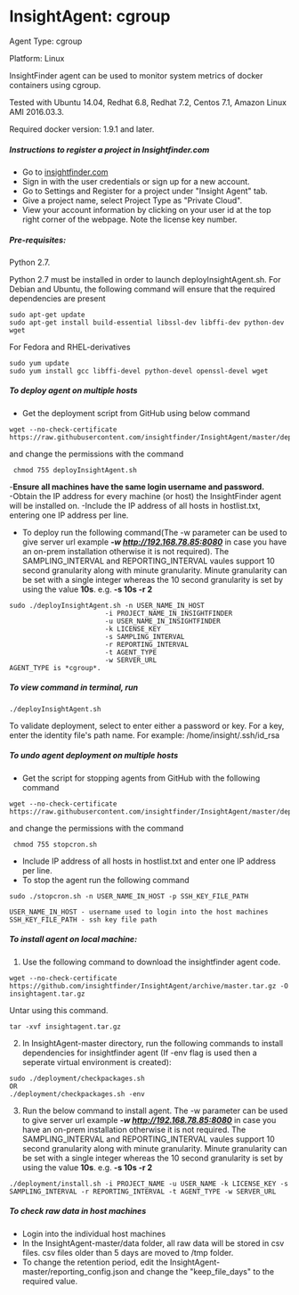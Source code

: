 # InsightAgent: cgroup
Agent Type: cgroup

Platform: Linux

InsightFinder agent can be used to monitor system metrics of docker containers using cgroup.

Tested with Ubuntu 14.04, Redhat 6.8, Redhat 7.2, Centos 7.1, Amazon Linux AMI 2016.03.3.

Required docker version: 1.9.1 and later.

##### Instructions to register a project in Insightfinder.com
- Go to [insightfinder.com](https://insightfinder.com/)
- Sign in with the user credentials or sign up for a new account.
- Go to Settings and Register for a project under "Insight Agent" tab.
- Give a project name, select Project Type as "Private Cloud".
- View your account information by clicking on your user id at the top right corner of the webpage. Note the license key number.

##### Pre-requisites:
Python 2.7.

Python 2.7 must be installed in order to launch deployInsightAgent.sh. For Debian and Ubuntu, the following command will ensure that the required dependencies are present
```
sudo apt-get update
sudo apt-get install build-essential libssl-dev libffi-dev python-dev wget
```
For Fedora and RHEL-derivatives
```
sudo yum update
sudo yum install gcc libffi-devel python-devel openssl-devel wget
```

##### To deploy agent on multiple hosts

- Get the deployment script from GitHub using below command
```
wget --no-check-certificate https://raw.githubusercontent.com/insightfinder/InsightAgent/master/deployment/deployInsightAgent.sh
```
and change the permissions with the command
```
 chmod 755 deployInsightAgent.sh
```
-**Ensure all machines have the same login username and password.**  
-Obtain the IP address for every machine (or host) the InsightFinder agent will be installed on.
-Include the IP address of all hosts in hostlist.txt, entering one IP address per line.
- To deploy run the following command(The -w parameter can be used to give server url example ***-w http://192.168.78.85:8080***  in case you have an on-prem installation otherwise it is not required). The SAMPLING_INTERVAL and REPORTING_INTERVAL vaules support 10 second granularity along with minute granularity. Minute granularity can be set with a single integer whereas the 10 second granularity is set by using the value **10s**. e.g. **-s 10s -r 2**
```
sudo ./deployInsightAgent.sh -n USER_NAME_IN_HOST
                        -i PROJECT_NAME_IN_INSIGHTFINDER
                        -u USER_NAME_IN_INSIGHTFINDER
                        -k LICENSE_KEY
                        -s SAMPLING_INTERVAL
                        -r REPORTING_INTERVAL
                        -t AGENT_TYPE
                        -w SERVER_URL
AGENT_TYPE is *cgroup*.
```
##### To view command in terminal, run
```
./deployInsightAgent.sh
```
To validate deployment, select to enter either a password or key. For a key, enter the identity file's path name. For example: /home/insight/.ssh/id_rsa


##### To undo agent deployment on multiple hosts
- Get the script for stopping agents from GitHub with the following command
```
wget --no-check-certificate https://raw.githubusercontent.com/insightfinder/InsightAgent/master/deployment/stopcron.sh
```
and change the permissions with the command
```
 chmod 755 stopcron.sh
```
- Include IP address of all hosts in hostlist.txt and enter one IP address per line.
- To stop the agent run the following command
```
sudo ./stopcron.sh -n USER_NAME_IN_HOST -p SSH_KEY_FILE_PATH

USER_NAME_IN_HOST - username used to login into the host machines
SSH_KEY_FILE_PATH - ssh key file path
```

##### To install agent on local machine:
1) Use the following command to download the insightfinder agent code.
```
wget --no-check-certificate https://github.com/insightfinder/InsightAgent/archive/master.tar.gz -O insightagent.tar.gz
```
Untar using this command.
```
tar -xvf insightagent.tar.gz
```

2) In InsightAgent-master directory, run the following commands to install dependencies for insightfinder agent (If -env flag is used then a seperate virtual environment is created):
```
sudo ./deployment/checkpackages.sh  
OR
./deployment/checkpackages.sh -env
```

3) Run the below command to install agent. The -w parameter can be used to give server url example ***-w http://192.168.78.85:8080***  in case you have an on-prem installation otherwise it is not required. The SAMPLING_INTERVAL and REPORTING_INTERVAL vaules support 10 second granularity along with minute granularity. Minute granularity can be set with a single integer whereas the 10 second granularity is set by using the value **10s**. e.g. **-s 10s -r 2**
```
./deployment/install.sh -i PROJECT_NAME -u USER_NAME -k LICENSE_KEY -s SAMPLING_INTERVAL -r REPORTING_INTERVAL -t AGENT_TYPE -w SERVER_URL
```

##### To check raw data in host machines
- Login into the individual host machines
- In the InsightAgent-master/data folder, all raw data will be stored in csv files. csv files older than 5 days are moved to /tmp folder.
- To change the retention period, edit the InsightAgent-master/reporting_config.json and change the "keep_file_days" to the required value.
